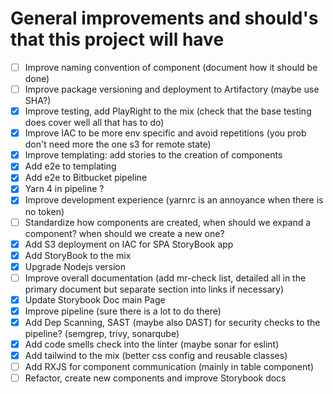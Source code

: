 # General improvements and should's that this project will have

- [ ] Improve naming convention of component (document how it should be done)
- [ ] Improve package versioning and deployment to Artifactory (maybe use SHA?)
- [x] Improve testing, add PlayRight to the mix (check that the base testing does cover well all that has to do)
- [x] Improve IAC to be more env specific and avoid repetitions (you prob don't need more the one s3 for remote state)
- [x] Improve templating: add stories to the creation of components
- [x] Add e2e to templating
- [x] Add e2e to Bitbucket pipeline
- [x] Yarn 4 in pipeline ?
- [x] Improve development experience (yarnrc is an annoyance when there is no token)
- [ ] Standardize how components are created, when should we expand a component? when should we create a new one?
- [x] Add S3 deployment on IAC for SPA StoryBook app
- [x] Add StoryBook to the mix
- [x] Upgrade Nodejs version
- [ ] Improve overall documentation (add mr-check list, detailed all in the primary document but separate section into links if necessary)
- [x] Update Storybook Doc main Page
- [x] Improve pipeline (sure there is a lot to do there)
- [x] Add Dep Scanning, SAST (maybe also DAST) for security checks to the pipeline? (semgrep, trivy, sonarqube)
- [x] Add code smells check into the linter (maybe sonar for eslint)
- [x] Add tailwind to the mix (better css config and reusable classes)
- [ ] Add RXJS for component communication (mainly in table component)
- [ ] Refactor, create new components and improve Storybook docs

